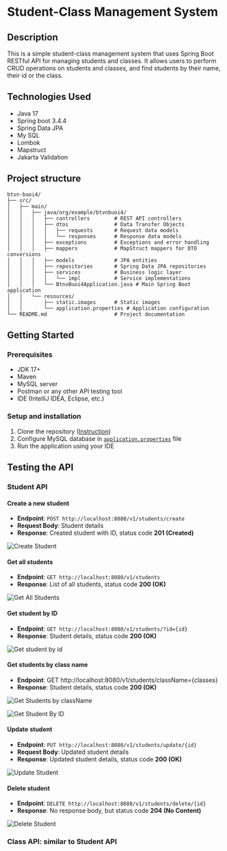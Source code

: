# Student-Class Management System   
## Description
This is a simple student-class management system that uses Spring Boot RESTful API for managing students and classes. 
It allows users to perform CRUD operations on students and classes, and find students by their name, their id or the class.
## Technologies Used
- Java 17
- Spring boot 3.4.4
- Spring Data JPA
- My SQL
- Lombok
- Mapstruct
- Jakarta Validation
## Project structure
```
btvn-buoi4/
├── src/
│   ├── main/
│   │   ├── java/org/example/btvnbuoi4/
│   │   │   ├── controllers        # REST API controllers
│   │   │   ├── dtos               # Data Transfer Objects
│   │   │   │   ├── requests       # Request data models
│   │   │   │   └── responses      # Response data models
│   │   │   ├── exceptions         # Exceptions and error handling
│   │   │   ├── mappers            # MapStruct mappers for DTO conversions
│   │   │   ├── models             # JPA entities
│   │   │   ├── repositories       # Spring Data JPA repositories
│   │   │   ├── services           # Business logic layer
│   │   │   │   └── impl           # Service implementations
│   │   │   └── BtnvBuoi4Application.java # Main Spring Boot application
│   │   └── resources/
│   │       ├── static.images      # Static images
│   │       └── application.properties # Application configuration
└── README.md                      # Project documentation
```

## Getting Started
### Prerequisites
- JDK 17+
- Maven
- MySQL server
- Postman or any other API testing tool
- IDE (IntelliJ IDEA, Eclipse, etc.)
### Setup and installation
1. Clone the repository ([Instruction](https://spiderum.com/bai-dang/Cach-clone-mot-du-an-tu-Github-ve-May-UplUsqANeKCp))
2. Configure MySQL database in [`application.properties`](src/main/resources/application.properties) file
3. Run the application using your IDE
## Testing the API

### Student API

#### Create a new student
- **Endpoint**: `POST http://localhost:8080/v1/students/create`
- **Request Body**: Student details
- **Response**: Created student with ID, status code **201 (Created)**

![Create Student](src/main/resources/static/images/create-student.png)

#### Get all students
- **Endpoint**: `GET http://localhost:8080/v1/students`
- **Response**: List of all students, status code **200 (OK)**

![Get All Students](src/main/resources/static/images/get-all-students.png)

#### Get student by ID
- **Endpoint**: `GET http://localhost:8080/v1/students/?id={id}`
- **Response**: Student details, status code **200 (OK)**

![Get student by id](src/main/resources/static/images/get-student-by-id.png)

#### Get students by class name
- **Endpoint**: GET http://localhost:8080/v1/students/className={classes}
- **Response**: Student details, status code **200 (OK)**

![Get Students by className](src/main/resources/static/images/get-student-by-class-name.png)


![Get Student By ID](src/main/resources/static/images/get-student-by-id.png)

#### Update student
- **Endpoint**: `PUT http://localhost:8080/v1/students/update/{id}`
- **Request Body**: Updated student details
- **Response**: Updated student details, status code **200 (OK)**

![Update Student](src/main/resources/static/images/update-student.png)

#### Delete student
- **Endpoint**: `DELETE http://localhost:8080/v1/students/delete/{id}`
- **Response**: No response body, but status code **204 (No Content)**

![Delete Student](src/main/resources/static/images/delete-student.png)

### Class API: similar to Student API

    